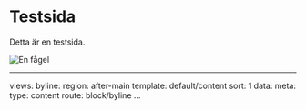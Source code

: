 Testsida
==============================================

Detta är en testsida.

![En fågel](https://images.unsplash.com/photo-1472345113808-03a78a564cc5?ixlib=rb-0.3.5&q=80&fm=jpg&crop=entropy&cs=tinysrgb&w=1080&fit=max&s=8ae73362f07803bcc7f55d1a09c2d17c)

---
views:
    byline:
        region: after-main
        template: default/content
        sort: 1
        data:
            meta:
                type: content
                route: block/byline
...
